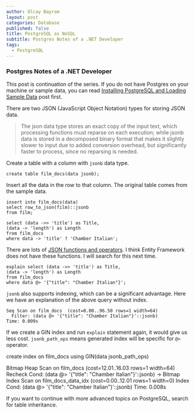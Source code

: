 ```yaml
---
author: Olcay Bayram
layout: post
categories: Database
published: false
title: PostgreSQL as NoSQL
subtitle: Postgres Notes of a .NET Developer
tags:
  - PostgreSQL
---
```

### Postgres Notes of a .NET Developer

This post is continuation of the series. If you do not have Postgres on your machine or sample data, you can read [Installing PostgreSQL and Loading Sample Data]({{site.baseurl}}/2017/05/05/installing-postgresql-and-loading-sample-data/) post first.

There are two JSON (JavaScript Object Notation) types for storing JSON data.

> The json data type stores an exact copy of the input text, which processing functions must reparse on each execution; while jsonb data is stored in a decomposed binary format that makes it slightly slower to input due to added conversion overhead, but significantly faster to process, since no reparsing is needed.

Create a table with a column with `jsonb` data type.

	create table film_docs(data jsonb);

Insert all the data in the row to that column. The original table comes from the sample data.

	insert into film_docs(data)
	select row_to_json(film)::jsonb
	from film;

	select (data ->> 'title') as Title,
	(data -> 'length') as Length
	from film_docs
	where data -> 'title' ? 'Chamber Italian';

There are lots of [JSON functions and operators](https://www.postgresql.org/docs/current/static/functions-json.html). I think Entity Framework does not have these functions. <!--more-->I will search for this next time.

	explain select (data ->> 'title') as Title,
	(data -> 'length') as Length
	from film_docs
	where data @> '{"title": "Chamber Italian"}';

`jsonb` also supports indexing, which can be a significant advantage. Here we have an explanation of the above query without index.
	
	Seq Scan on film_docs  (cost=0.00..96.50 rows=1 width=64)
	  Filter: (data @> '{"title": "Chamber Italian"}'::jsonb)
	Time: 0.009s

If we create a GIN index and run `explain` statement again, it would give us less cost. `jsonb_path_ops` means generated index will be specific for `@>` operator.

create index on film_docs using GIN(data jsonb_path_ops)

Bitmap Heap Scan on film_docs  (cost=12.01..16.03 rows=1 width=64)
  Recheck Cond: (data @> '{"title": "Chamber Italian"}'::jsonb)
  ->  Bitmap Index Scan on film_docs_data_idx  (cost=0.00..12.01 rows=1 width=0)
        Index Cond: (data @> '{"title": "Chamber Italian"}'::jsonb)
Time: 0.008s

If you want to continue with more advanced topics on PostgreSQL, search for table inheritance.